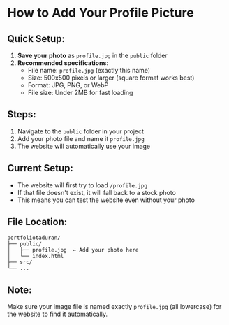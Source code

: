 # How to Add Your Profile Picture

## Quick Setup:

1. **Save your photo** as `profile.jpg` in the `public` folder
2. **Recommended specifications**:
   - File name: `profile.jpg` (exactly this name)
   - Size: 500x500 pixels or larger (square format works best)
   - Format: JPG, PNG, or WebP
   - File size: Under 2MB for fast loading

## Steps:

1. Navigate to the `public` folder in your project
2. Add your photo file and name it `profile.jpg`
3. The website will automatically use your image

## Current Setup:

- The website will first try to load `/profile.jpg`
- If that file doesn't exist, it will fall back to a stock photo
- This means you can test the website even without your photo

## File Location:
```
portfoliotaduran/
├── public/
│   ├── profile.jpg  ← Add your photo here
│   └── index.html
├── src/
└── ...
```

## Note:
Make sure your image file is named exactly `profile.jpg` (all lowercase) for the website to find it automatically.
